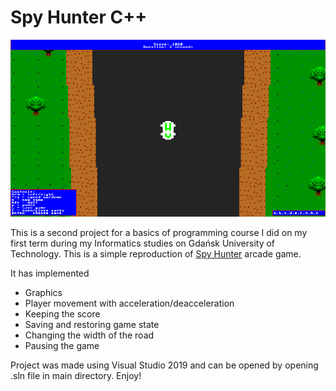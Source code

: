 # Spy Hunter C++

![game_screenshot](321603817_970866507615256_3093062616446661570_n.png)

This is a second project for a basics of programming course I did on my first term during my Informatics studies on Gdańsk University of Technology. This is a simple reproduction of [Spy Hunter](https://en.wikipedia.org/wiki/Spy_Hunter) arcade game.

It has implemented
- Graphics
- Player movement with acceleration/deacceleration
- Keeping the score
- Saving and restoring game state
- Changing the width of the road
- Pausing the game

Project was made using Visual Studio 2019 and can be opened by opening .sln file in main directory.
Enjoy!
